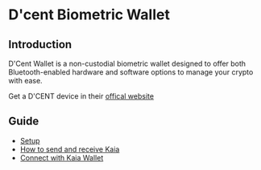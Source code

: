 # D'cent Biometric Wallet

## Introduction <a id="introduction"></a>

D'Cent Wallet is a non-custodial biometric wallet designed to offer both Bluetooth-enabled hardware and software options to manage your crypto with ease.

Get a D'CENT device in their [offical website](https://store.dcentwallet.com/pages/dcent-biometric-crypto-wallet)

## Guide

- [Setup](https://userguide.dcentwallet.com/biometric-wallet/setting-up)
- [How to send and receive Kaia](https://userguide.dcentwallet.com/coin-send-receive/coins/klaytn-klay#how-to-create-an-klay-account)
- [Connect with Kaia Wallet](https://userguide.dcentwallet.com/external-service/kaikas)
